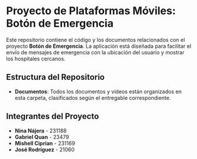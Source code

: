 # Proyecto de Plataformas Móviles: Botón de Emergencia

Este repositorio contiene el código y los documentos relacionados con el proyecto **Botón de Emergencia**. La aplicación está diseñada para facilitar el envío de mensajes de emergencia con la ubicación del usuario y mostrar los hospitales cercanos.

## Estructura del Repositorio

- **Documentos**: Todos los documentos y vídeos están organizados en esta carpeta, clasificados según el entregable correspondiente.

## Integrantes del Proyecto

- **Nina Nájera** - 231188
- **Gabriel Quan** - 23479
- **Mishell Ciprian** - 231169
- **José Rodríguez** - 21060
